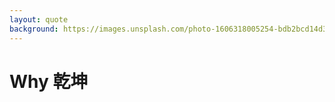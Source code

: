 ```yaml
---
layout: quote
background: https://images.unsplash.com/photo-1606318005254-bdb2bcd14d34?ixlib=rb-1.2.1&ixid=MnwxMjA3fDB8MHxwaG90by1wYWdlfHx8fGVufDB8fHx8&auto=format&fit=crop&w=1770&q=80
---
```

# Why 乾坤

<style>
  .slidev-layout.quote{
    h1 {
      color: black
    }
  }
  
</style>